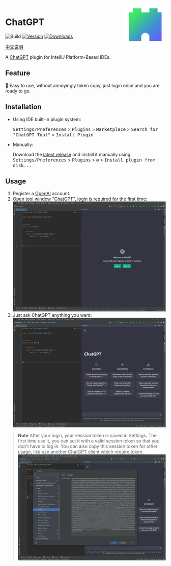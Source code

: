 <img src="src/main/resources/META-INF/pluginIcon.svg" align="right" width="128" height="128" alt="icon"/>

# ChatGPT

![Build](https://github.com/LiLittleCat/intellij-chatgpt/workflows/Build/badge.svg)
[![Version](https://img.shields.io/jetbrains/plugin/v/PLUGIN_ID.svg)](https://plugins.jetbrains.com/plugin/PLUGIN_ID)
[![Downloads](https://img.shields.io/jetbrains/plugin/d/PLUGIN_ID.svg)](https://plugins.jetbrains.com/plugin/PLUGIN_ID)

[中文说明](README_CN.md)

A [ChatGPT](https://chat.openai.com/) plugin for IntelliJ Platform-Based IDEs.

## Feature

🚀 Easy to use, without annoyingly token copy, just login once and you are ready to go.

## Installation

- Using IDE built-in plugin system:
  
  <kbd>Settings/Preferences</kbd> > <kbd>Plugins</kbd> > <kbd>Marketplace</kbd> > <kbd>Search for "ChatGPT Tool"</kbd> >
  <kbd>Install Plugin</kbd>
  
- Manually:

  Download the [latest release](https://github.com/LiLittleCat/intellij-chatgpt/releases/latest) and install it manually using
  <kbd>Settings/Preferences</kbd> > <kbd>Plugins</kbd> > <kbd>⚙️</kbd> > <kbd>Install plugin from disk...</kbd>


## Usage

1. Register a [OpenAI](https://beta.openai.com/signup) account.
2. Open tool window "ChatGPT", login is required for the first time:
![](/image/login.png)
3. Just ask ChatGPT anything you want:
![](/image/use.png)

> **Note**
After your login, your session token is saved in Settings. The first time use it, you can set it with a valid session token so that you don't have to log in.
You can also copy this session token for other usage, like use another ChatGPT client which require token.
> ![](/image/settings.png)

